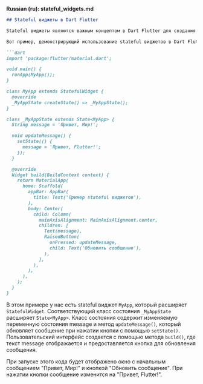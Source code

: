 
**Russian (ru): stateful_widgets.md**

```markdown
## Stateful виджеты в Dart Flutter

Stateful виджеты являются важным концептом в Dart Flutter для создания интерактивных пользовательских интерфейсов. В отличие от stateless виджетов, stateful виджеты поддерживают изменяемое состояние, которое может меняться со временем, позволяя динамически обновлять пользовательский интерфейс.

Вот пример, демонстрирующий использование stateful виджетов в Dart Flutter:

```dart
import 'package:flutter/material.dart';

void main() {
  runApp(MyApp());
}

class MyApp extends StatefulWidget {
  @override
  _MyAppState createState() => _MyAppState();
}

class _MyAppState extends State<MyApp> {
  String message = 'Привет, Мир!';

  void updateMessage() {
    setState(() {
      message = 'Привет, Flutter!';
    });
  }

  @override
  Widget build(BuildContext context) {
    return MaterialApp(
      home: Scaffold(
        appBar: AppBar(
          title: Text('Пример stateful виджетов'),
        ),
        body: Center(
          child: Column(
            mainAxisAlignment: MainAxisAlignment.center,
            children: [
              Text(message),
              RaisedButton(
                onPressed: updateMessage,
                child: Text('Обновить сообщение'),
              ),
            ],
          ),
        ),
      ),
    );
  }
}
```
В этом примере у нас есть stateful виджет `MyApp`, который расширяет `StatefulWidget`. Соответствующий класс состояния `_MyAppState` расширяет `State<MyApp>`. Класс состояния содержит изменяемую переменную состояния message и метод `updateMessage()`, который обновляет сообщение при нажатии кнопки с помощью `setState()`. Пользовательский интерфейс создается с помощью метода `build()`, где текст message отображается и предоставляется кнопка для обновления сообщения.

При запуске этого кода будет отображено окно с начальным сообщением "Привет, Мир!" и кнопкой "Обновить сообщение". При нажатии кнопки сообщение изменится на "Привет, Flutter!".

